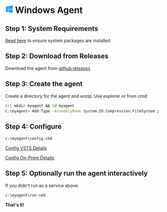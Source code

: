 # ![win](../res/win_med.png) Windows Agent

## Step 1: System Requirements

[Read here](../preview/latebreaking.md) to ensure system packages are installed

## Step 2: Download from Releases

Download the agent from [github releases](https://github.com/Microsoft/vsts-agent/releases/tag/v2.103.0)

## Step 3: Create the agent

Create a directory for the agent and unzip.  Use explorer or from cmd:
```bash
c:\ mkdir myagent && cd myagent
C:\myagent> Add-Type -AssemblyName System.IO.Compression.FileSystem ; [System.IO.Compression.ZipFile]::ExtractToDirectory("$HOME\Downloads\vsts-agent-win7-x64-2.103.0.zip", "$PWD")
```
## Step 4: Configure

```bash
c:\myagent\config.cmd
```

[Config VSTS Details](configvsts.md)

[Config On-Prem Details](configonprem.md)

## Step 5: Optionally run the agent interactively

If you didn't run as a service above:

```bash
c:\myagent\run.cmd
```

**That's It!**
